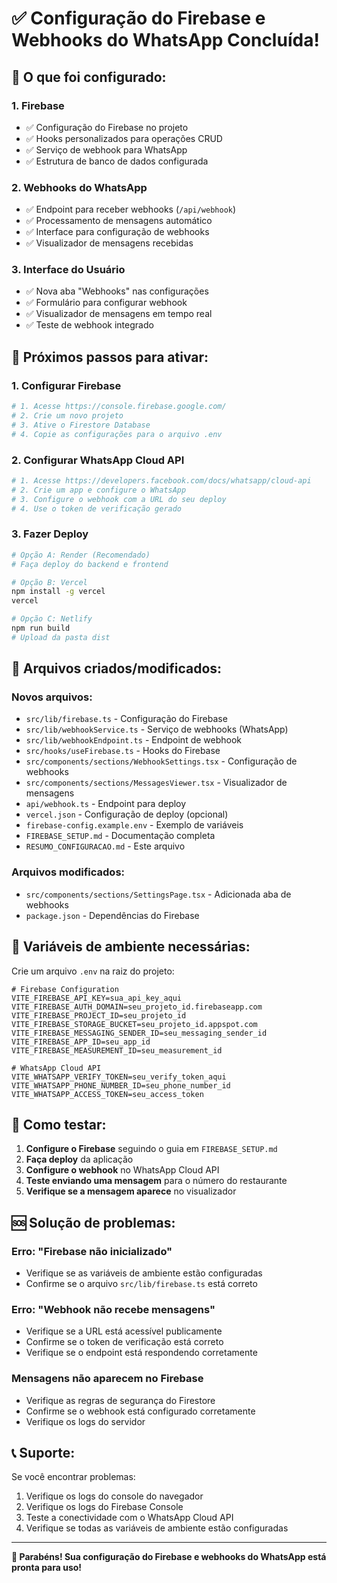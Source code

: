 # ✅ Configuração do Firebase e Webhooks do WhatsApp Concluída!

## 🎉 O que foi configurado:

### 1. **Firebase**
- ✅ Configuração do Firebase no projeto
- ✅ Hooks personalizados para operações CRUD
- ✅ Serviço de webhook para WhatsApp
- ✅ Estrutura de banco de dados configurada

### 2. **Webhooks do WhatsApp**
- ✅ Endpoint para receber webhooks (`/api/webhook`)
- ✅ Processamento de mensagens automático
- ✅ Interface para configuração de webhooks
- ✅ Visualizador de mensagens recebidas

### 3. **Interface do Usuário**
- ✅ Nova aba "Webhooks" nas configurações
- ✅ Formulário para configurar webhook
- ✅ Visualizador de mensagens em tempo real
- ✅ Teste de webhook integrado

## 🚀 Próximos passos para ativar:

### 1. **Configurar Firebase**
```bash
# 1. Acesse https://console.firebase.google.com/
# 2. Crie um novo projeto
# 3. Ative o Firestore Database
# 4. Copie as configurações para o arquivo .env
```

### 2. **Configurar WhatsApp Cloud API**
```bash
# 1. Acesse https://developers.facebook.com/docs/whatsapp/cloud-api
# 2. Crie um app e configure o WhatsApp
# 3. Configure o webhook com a URL do seu deploy
# 4. Use o token de verificação gerado
```

### 3. **Fazer Deploy**
```bash
# Opção A: Render (Recomendado)
# Faça deploy do backend e frontend

# Opção B: Vercel
npm install -g vercel
vercel

# Opção C: Netlify
npm run build
# Upload da pasta dist
```

## 📁 Arquivos criados/modificados:

### Novos arquivos:
- `src/lib/firebase.ts` - Configuração do Firebase
- `src/lib/webhookService.ts` - Serviço de webhooks (WhatsApp)
- `src/lib/webhookEndpoint.ts` - Endpoint de webhook
- `src/hooks/useFirebase.ts` - Hooks do Firebase
- `src/components/sections/WebhookSettings.tsx` - Configuração de webhooks
- `src/components/sections/MessagesViewer.tsx` - Visualizador de mensagens
- `api/webhook.ts` - Endpoint para deploy
- `vercel.json` - Configuração de deploy (opcional)
- `firebase-config.example.env` - Exemplo de variáveis
- `FIREBASE_SETUP.md` - Documentação completa
- `RESUMO_CONFIGURACAO.md` - Este arquivo

### Arquivos modificados:
- `src/components/sections/SettingsPage.tsx` - Adicionada aba de webhooks
- `package.json` - Dependências do Firebase

## 🔧 Variáveis de ambiente necessárias:

Crie um arquivo `.env` na raiz do projeto:

```env
# Firebase Configuration
VITE_FIREBASE_API_KEY=sua_api_key_aqui
VITE_FIREBASE_AUTH_DOMAIN=seu_projeto_id.firebaseapp.com
VITE_FIREBASE_PROJECT_ID=seu_projeto_id
VITE_FIREBASE_STORAGE_BUCKET=seu_projeto_id.appspot.com
VITE_FIREBASE_MESSAGING_SENDER_ID=seu_messaging_sender_id
VITE_FIREBASE_APP_ID=seu_app_id
VITE_FIREBASE_MEASUREMENT_ID=seu_measurement_id

# WhatsApp Cloud API
VITE_WHATSAPP_VERIFY_TOKEN=seu_verify_token_aqui
VITE_WHATSAPP_PHONE_NUMBER_ID=seu_phone_number_id
VITE_WHATSAPP_ACCESS_TOKEN=seu_access_token
```

## 🎯 Como testar:

1. **Configure o Firebase** seguindo o guia em `FIREBASE_SETUP.md`
2. **Faça deploy** da aplicação
3. **Configure o webhook** no WhatsApp Cloud API
4. **Teste enviando uma mensagem** para o número do restaurante
5. **Verifique se a mensagem aparece** no visualizador

## 🆘 Solução de problemas:

### Erro: "Firebase não inicializado"
- Verifique se as variáveis de ambiente estão configuradas
- Confirme se o arquivo `src/lib/firebase.ts` está correto

### Erro: "Webhook não recebe mensagens"
- Verifique se a URL está acessível publicamente
- Confirme se o token de verificação está correto
- Verifique se o endpoint está respondendo corretamente

### Mensagens não aparecem no Firebase
- Verifique as regras de segurança do Firestore
- Confirme se o webhook está configurado corretamente
- Verifique os logs do servidor

## 📞 Suporte:

Se você encontrar problemas:
1. Verifique os logs do console do navegador
2. Verifique os logs do Firebase Console
3. Teste a conectividade com o WhatsApp Cloud API
4. Verifique se todas as variáveis de ambiente estão configuradas

---

**🎉 Parabéns! Sua configuração do Firebase e webhooks do WhatsApp está pronta para uso!** 